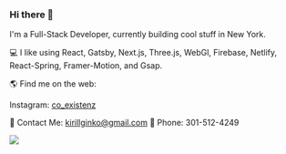 ### Hi there 👋

I'm a Full-Stack Developer, currently building cool stuff in New York.

💻 I like using React, Gatsby, Next.js, Three.js, WebGl, Firebase, Netlify, React-Spring, Framer-Motion, and Gsap.  

🌎 Find me on the web:

Instagram: <a href="http://www.instagram.com/co_existenz">co_existenz</a>

🤝 Contact Me: kirillginko@gmail.com
📱 Phone: 301-512-4249

<img src="https://user-images.githubusercontent.com/53977030/136893311-83bf7aae-f03b-42f0-8601-d9ab14a09052.gif">
